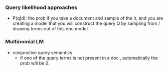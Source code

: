 ### Query likelihood approaches
- P(q|d): the prob if you take a document and sample of the it, and you are creating a model that you will construct the query Q by sampling from / drawing terms out of this doc model.

### Multinomial LM
- conjunctive query semantics
	- if one of the query terms is not present in a doc , automatically the prob will be 0.